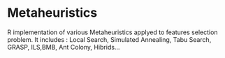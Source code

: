 # Metaheuristics
R implementation of various Metaheuristics applyed to features selection problem. It includes : Local Search, Simulated Annealing, Tabu Search, GRASP, ILS,BMB, Ant Colony, Hibrids... 
